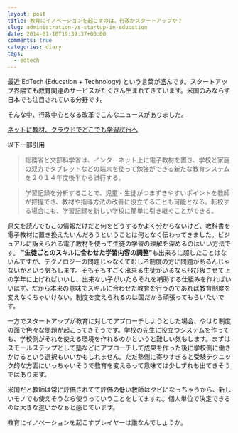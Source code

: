 ```yaml
---
layout: post
title: 教育にイノベーションを起こすのは、行政かスタートアップか？
slug: administration-vs-startup-in-education
date: 2014-01-10T19:39:37+00:00
comments: true
categories: diary
tags:
  - edtech
---
```


最近 EdTech (Education + Technology) という言葉が盛んです。スタートアップ界隈でも教育関連のサービスがたくさん生まれてきています。米国のみならず日本でも注目されている分野です。

そんな中、行政中心となる改革でこんなニュースがありました。

<a href="http://www.yomiuri.co.jp/net/news0/national/20140105-OYT1T00235.htm" title="" target="_blank">ネットに教材、クラウドでどこでも学習試行へ</a>

以下一部引用
<blockquote>
  総務省と文部科学省は、インターネット上に電子教材を置き、学校と家庭の双方でタブレットなどの端末を使って勉強ができる新たな教育システムを２０１４年度後半から試行する。
</blockquote>
<blockquote>
  学習記録を分析することで、児童・生徒がつまずきやすいポイントを教師が把握でき、教材や指導方法の改善に役立てることも可能となる。転校する場合にも、学習記録を新しい学校に簡単に引き継ぐことができる。
</blockquote>

原文を読んでもこの情報だけだと何をどうするかよく分からないけど、教科書を電子教材に置き換えたいんだろうということは何となく伝わってきました。ビジュアルに訴えられる電子教材を使って生徒の学習の理解を深めるのはいい方法です。
<strong>"生徒ごとのスキルに合わせた学習内容の調整"</strong>も出来るに超したことはないんですが、テクノロジーの問題じゃなくてむしろ制度の方に問題があるんじゃないかという気もします。そもそもすごく出来る生徒がいるなら飛び級させて上の学年に上げればいいし、出来ない子がいたらそれを補助する仕組みを作ればいいはず。だから本来の意味でスキルに合わせた教育を行うのであれば教育制度を変えなくちゃいけない。制度を変えられるのは国だから頑張ってもらいたいです。

一方でスタートアップが教育に対してアプローチしようとした場合、やはり制度の面で色々な問題が起こってきそうです。学校の先生に役立つシステムを作っても、学校側がそれを使える環境を作れるのかというと難しい気もします。まずはスモールステップとして塾などにアプローチして成果を作った後に学校側に働きかけるという選択もいいかもしれません。ただ塾側に寄りすぎると受験テクニック的な方面にいっちゃいそうで教育を変えるって意味では少しずれも出てきそうではあります。

米国だと教師は常に評価されてて評価の低い教師はクビになっちゃうから、新しいモノでも使えそうなら使うっていうことをしてますね。個人単位で決定できるのは大きな違いかなぁと感じています。

教育にイノベーションを起こすプレイヤーは誰なんでしょうか。
